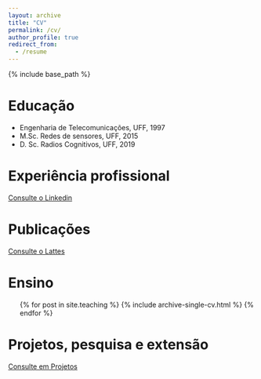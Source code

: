```yaml
---
layout: archive
title: "CV"
permalink: /cv/
author_profile: true
redirect_from:
  - /resume
---
```


{% include base_path %}

Educação
======
* Engenharia de Telecomunicações, UFF, 1997
* M.Sc. Redes de sensores, UFF, 2015
* D. Sc. Radios Cognitivos, UFF, 2019 

Experiência profissional
======
<a href="https://www.linkedin.com/in/https://www.linkedin.com/in/cledsonsousa" target="_top">Consulte o Linkedin</a>
 

Publicações
======
 <a href="http://lattes.cnpq.br/7195080748145566" target="_top">Consulte o Lattes</a>
  
  
Ensino
======
  <ul>{% for post in site.teaching %}
    {% include archive-single-cv.html %}
  {% endfor %}</ul>
  
Projetos, pesquisa e extensão
======
  <a href="https://cledsonsousa.github.io/portfolio" target="_top">Consulte em Projetos</a>
  
